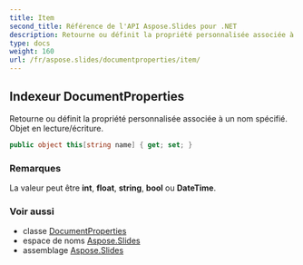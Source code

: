 ```yaml
---
title: Item
second_title: Référence de l'API Aspose.Slides pour .NET
description: Retourne ou définit la propriété personnalisée associée à un nom spécifié. Objet en lecture/écriture.
type: docs
weight: 160
url: /fr/aspose.slides/documentproperties/item/
---
```


## Indexeur DocumentProperties

Retourne ou définit la propriété personnalisée associée à un nom spécifié. Objet en lecture/écriture.

```csharp
public object this[string name] { get; set; }
```

### Remarques

La valeur peut être **int**, **float**, **string**, **bool** ou **DateTime**.

### Voir aussi

* classe [DocumentProperties](../../documentproperties)
* espace de noms [Aspose.Slides](../../documentproperties)
* assemblage [Aspose.Slides](../../../)

<!-- DO NOT EDIT: généré par xmldocmd pour Aspose.Slides.dll -->